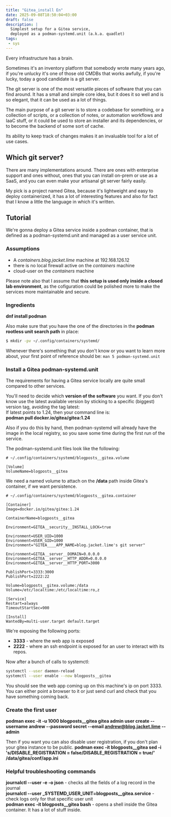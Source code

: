 ```yaml
---
title: "Gitea_install En"
date: 2025-09-08T18:50:04+03:00
draft: false
description: |
  Simplest setup for a Gitea service,
  deployed as a podman-systemd.unit (a.k.a. quadlet)
tags:
 - sys
---
```


Every infrastructure has a brain.

Sometimes it's an inventory platform that somebody wrote many years ago,
if you're unlucky it's one of those old CMDBs that works awfully, if you're 
lucky, today a good candidate is a git server.

The git server is one of the most versatile pieces of software that you can find around.
It has a small and simple core idea, but it does it so well and is so elegant, that it can be used as a lot of things.

The main purpose of a git server is to store a codebase for something, or a collection of scripts,
or a collection of notes, or automation workflows and IaaC stuff, or it could be used to 
store an installer and its dependencies, or to become the backend of some sort of cache.

Its ability to keep track of changes makes it an invaluable tool for a lot of use cases.

## Which git server?
There are many implementations around. There are ones with enterprise support and ones without,
ones that you can install on-prem or use as a SaaS, and you can even make your artisanal
git server fairly easily.

My pick is a project named Gitea, because it's lightweight and easy to deploy containerized,
it has a lot of interesting features and also for fact that I know a little the language in which it's written.

## Tutorial
We're gonna deploy a Gitea service inside a podman container, that 
is defined as a podman-systemd.unit and managed as a user service unit.

### Assumptions
 + A *containers.blog.jacket.lime* machine at 192.168.126.12
 + there is no local firewall active on the *containers* machine
 + cloud-user on the *containers* machine
 
Please note also that I assume that **this setup is used only inside a closed lab environment**, 
as the cofiguration could be polished more to make the services more maintainable and secure.

### Ingredients
**dnf install podman**

Also make sure that you have the one of the directories in the **podman rootless unit search path** in place:  
```bash
$ mkdir -pv ~/.config/containers/systemd/
```

Whenever there's something that you don't know or you want to learn more about, 
your first point of reference should be: `man 5 podman-systemd.unit`

### Install a Gitea podman-systemd.unit
The requirements for having a Gitea service locally are quite small compared to other services.

You'll need to decide which **version of the software** you want. If you don't know use the latest available version
by sticking to a specific (biggest) version tag, avoiding the tag latest:  
If latest points to 1.24, then your command line is:  
**podman pull docker.io/gitea/gitea:1.24**

Also if you do this by hand, then podman-systemd will already have the image in the local registry, 
so you save some time during the first run of the service.

The podman-systemd.unit files look like the following:  

```
# ~/.config/containers/systemd/blogposts__gitea.volume

[Volume]
VolumeName=blogposts__gitea
```

We need a named volume to attach on the **/data** path inside Gitea's container, if we want persistence.

```
# ~/.config/containers/systemd/blogposts__gitea.container

[Container]
Image=docker.io/gitea/gitea:1.24

ContainerName=blogposts__gitea

Environment=GITEA__security__INSTALL_LOCK=true

Environment=USER_UID=1000
Environment=USER_GID=1000
Environment="GITEA____APP_NAME=blog.jacket.lime's git server"

Environment=GITEA__server__DOMAIN=0.0.0.0
Environment=GITEA__server__HTTP_ADDR=0.0.0.0
Environment=GITEA__server__HTTP_PORT=3000

PublishPort=3333:3000
PublishPort=2222:22

Volume=blogposts__gitea.volume:/data
Volume=/etc/localtime:/etc/localtime:ro,z

[Service]
Restart=always
TimeoutStartSec=900

[Install]
WantedBy=multi-user.target default.target
```

We're exposing the following ports:  
  + **3333** - where the web app is exposed  
  + **2222** - where an ssh endpoint is exposed for an user to interact with its repos.  


Now after a bunch of calls to systemctl:  
```bash
systemctl --user daemon-reload
systemctl --user enable --now blogposts__gitea
```

You should see the web app coming up on this machine's ip on port 3333.  
You can either point a browser to it or just send curl and check that you have something coming back.

### Create the first user
**podman exec -it -u 1000 blogposts__gitea gitea admin user create --username andrew --password secret --email andrew@blog.jacket.lime --admin**

Then if you want you can also disable user registration, if you don't plan your gitea instance to be public.
**podman exec -it blogposts__gitea sed -i 's/DISABLE_REGISTRATION = false/DISABLE_REGISTRATION = true/' /data/gitea/conf/app.ini**


### Helpful troubleshooting commands
**journalctl --user -e -o json** - checks all the fields of a log record in the journal  
**journalctl --user _SYSTEMD_USER_UNIT=blogposts__gitea.service** - check logs only for that specific user unit  
**podman exec -it blogposts__gitea bash** - opens a shell inside the Gitea container. It has a lot of stuff inside.  
